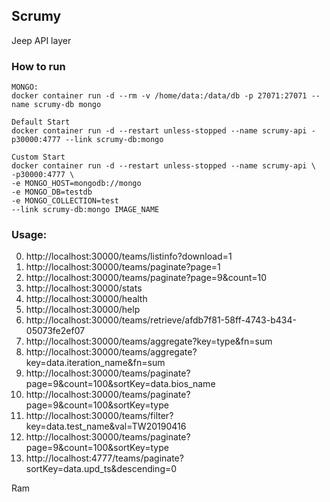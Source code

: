 ## Scrumy

Jeep API layer

### How to run

```
MONGO:
docker container run -d --rm -v /home/data:/data/db -p 27071:27071 --name scrumy-db mongo

Default Start
docker container run -d --restart unless-stopped --name scrumy-api -p30000:4777 --link scrumy-db:mongo

Custom Start
docker container run -d --restart unless-stopped --name scrumy-api \
-p30000:4777 \
-e MONGO_HOST=mongodb://mongo
-e MONGO_DB=testdb
-e MONGO_COLLECTION=test
--link scrumy-db:mongo IMAGE_NAME
```

### Usage:

0. http://localhost:30000/teams/listinfo?download=1
1. http://localhost:30000/teams/paginate?page=1
2. http://localhost:30000/teams/paginate?page=9&count=10
3. http://localhost:30000/stats
4. http://localhost:30000/health
5. http://localhost:30000/help
6. http://localhost:30000/teams/retrieve/afdb7f81-58ff-4743-b434-05073fe2ef07
7. http://localhost:30000/teams/aggregate?key=type&fn=sum
8. http://localhost:30000/teams/aggregate?key=data.iteration_name&fn=sum
9. http://localhost:30000/teams/paginate?page=9&count=100&sortKey=data.bios_name
10. http://localhost:30000/teams/paginate?page=9&count=100&sortKey=type
11. http://localhost:30000/teams/filter?key=data.test_name&val=TW20190416
12. http://localhost:30000/teams/paginate?page=9&count=100&sortKey=type
13. http://localhost:4777/teams/paginate?sortKey=data.upd_ts&descending=0

Ram
